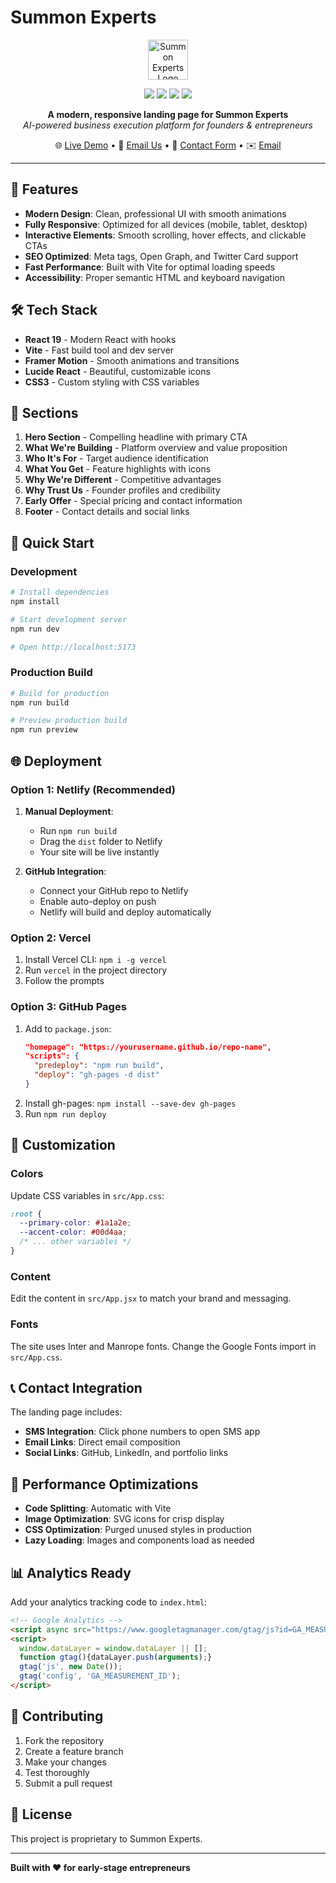 # Summon Experts

<p align="center">
  <img src="https://summonexperts.com/favicon.svg" alt="Summon Experts Logo" width="64" />
</p>

<p align="center">
  <img src="https://img.shields.io/badge/Next.js-15-black?logo=nextdotjs" />
  <img src="https://img.shields.io/badge/TypeScript-5-blue?logo=typescript" />
  <img src="https://img.shields.io/badge/Tailwind_CSS-3.0-38bdf8?logo=tailwindcss" />
  <img src="https://img.shields.io/badge/Netlify-Deploy-brightgreen?logo=netlify" />
</p>

<p align="center">
  <b>A modern, responsive landing page for Summon Experts</b><br/>
  <i>AI-powered business execution platform for founders & entrepreneurs</i>
</p>

<p align="center">
  🌐 <a href="https://summonexperts.com">Live Demo</a> •
  📧 <a href="mailto:hello@summonexperts.com">Email Us</a> •
💬 <a href="#early-offer">Contact Form</a> •
  ✉️ <a href="mailto:adedirandamola.a@gmail.com">Email</a>
</p>

---

## 🚀 Features

- **Modern Design**: Clean, professional UI with smooth animations
- **Fully Responsive**: Optimized for all devices (mobile, tablet, desktop)
- **Interactive Elements**: Smooth scrolling, hover effects, and clickable CTAs
- **SEO Optimized**: Meta tags, Open Graph, and Twitter Card support
- **Fast Performance**: Built with Vite for optimal loading speeds
- **Accessibility**: Proper semantic HTML and keyboard navigation

## 🛠️ Tech Stack

- **React 19** - Modern React with hooks
- **Vite** - Fast build tool and dev server
- **Framer Motion** - Smooth animations and transitions
- **Lucide React** - Beautiful, customizable icons
- **CSS3** - Custom styling with CSS variables

## 📱 Sections

1. **Hero Section** - Compelling headline with primary CTA
2. **What We're Building** - Platform overview and value proposition
3. **Who It's For** - Target audience identification
4. **What You Get** - Feature highlights with icons
5. **Why We're Different** - Competitive advantages
6. **Why Trust Us** - Founder profiles and credibility
7. **Early Offer** - Special pricing and contact information
8. **Footer** - Contact details and social links

## 🚀 Quick Start

### Development

```bash
# Install dependencies
npm install

# Start development server
npm run dev

# Open http://localhost:5173
```

### Production Build

```bash
# Build for production
npm run build

# Preview production build
npm run preview
```

## 🌐 Deployment

### Option 1: Netlify (Recommended)

1. **Manual Deployment**:
   - Run `npm run build`
   - Drag the `dist` folder to Netlify
   - Your site will be live instantly

2. **GitHub Integration**:
   - Connect your GitHub repo to Netlify
   - Enable auto-deploy on push
   - Netlify will build and deploy automatically

### Option 2: Vercel

1. Install Vercel CLI: `npm i -g vercel`
2. Run `vercel` in the project directory
3. Follow the prompts

### Option 3: GitHub Pages

1. Add to `package.json`:
   ```json
   "homepage": "https://yourusername.github.io/repo-name",
   "scripts": {
     "predeploy": "npm run build",
     "deploy": "gh-pages -d dist"
   }
   ```
2. Install gh-pages: `npm install --save-dev gh-pages`
3. Run `npm run deploy`

## 🎨 Customization

### Colors
Update CSS variables in `src/App.css`:
```css
:root {
  --primary-color: #1a1a2e;
  --accent-color: #00d4aa;
  /* ... other variables */
}
```

### Content
Edit the content in `src/App.jsx` to match your brand and messaging.

### Fonts
The site uses Inter and Manrope fonts. Change the Google Fonts import in `src/App.css`.

## 📞 Contact Integration

The landing page includes:
- **SMS Integration**: Click phone numbers to open SMS app
- **Email Links**: Direct email composition
- **Social Links**: GitHub, LinkedIn, and portfolio links

## 🔧 Performance Optimizations

- **Code Splitting**: Automatic with Vite
- **Image Optimization**: SVG icons for crisp display
- **CSS Optimization**: Purged unused styles in production
- **Lazy Loading**: Images and components load as needed

## 📊 Analytics Ready

Add your analytics tracking code to `index.html`:
```html
<!-- Google Analytics -->
<script async src="https://www.googletagmanager.com/gtag/js?id=GA_MEASUREMENT_ID"></script>
<script>
  window.dataLayer = window.dataLayer || [];
  function gtag(){dataLayer.push(arguments);}
  gtag('js', new Date());
  gtag('config', 'GA_MEASUREMENT_ID');
</script>
```

## 🤝 Contributing

1. Fork the repository
2. Create a feature branch
3. Make your changes
4. Test thoroughly
5. Submit a pull request

## 📄 License

This project is proprietary to Summon Experts.

---

**Built with ❤️ for early-stage entrepreneurs**
